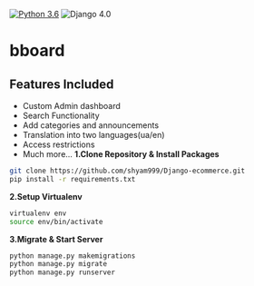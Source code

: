 [![Python 3.6](https://img.shields.io/badge/python-3.8-yellow.svg)](https://www.python.org/downloads/release/python-360/)
![Django 4.0](https://img.shields.io/badge/Django-4.0-green.svg)
# bboard

## Features Included
- Custom Admin dashboard
- Search Functionality
- Add categories and announcements
- Translation into two languages(ua/en)
- Access restrictions
- Much more...
**1.Clone Repository & Install Packages**
```sh
git clone https://github.com/shyam999/Django-ecommerce.git
pip install -r requirements.txt
```
**2.Setup Virtualenv**
```sh
virtualenv env
source env/bin/activate
```
**3.Migrate & Start Server**
```sh
python manage.py makemigrations
python manage.py migrate
python manage.py runserver
```
